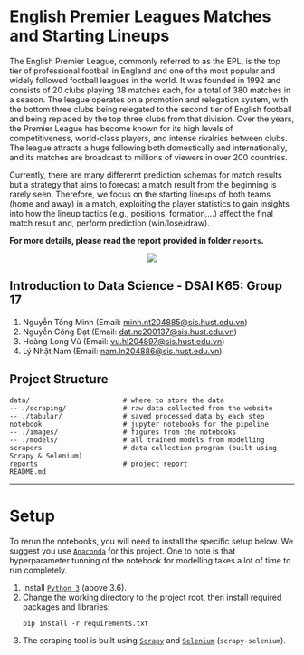 # English Premier Leagues Matches and Starting Lineups

The English Premier League, commonly referred to as the EPL, is the top tier of professional football in England and one of the most popular and widely followed football leagues in the world. It was founded in 1992 and consists of 20 clubs playing 38 matches each, for a total of 380 matches in a season. The league operates on a promotion and relegation system, with the bottom three clubs being relegated to the second tier of English football and being replaced by the top three clubs from that division. Over the years, the Premier League has become known for its high levels of competitiveness, world-class players, and intense rivalries between clubs. The league attracts a huge following both domestically and internationally, and its matches are broadcast to millions of viewers in over 200 countries.

Currently, there are many differernt prediction schemas for match results but a strategy that aims to forecast a match result from the beginning is rarely seen. Therefore, we focus on the starting lineups of both teams (home and away) in a match, exploiting the player statistics to gain insights into how the lineup tactics (e.g., positions, formation,...) affect the final match result and, perform prediction (win/lose/draw).

**For more details, please read the report provided in folder `reports`.**

<p align="center">
  <img src="https://user-images.githubusercontent.com/86721208/218306170-72ec837d-917e-4b1b-ae14-a31a989f38e1.jpg" />
</p>

## Introduction to Data Science - DSAI K65: Group 17
1. Nguyễn Tống Minh (Email: minh.nt204885@sis.hust.edu.vn)
2. Nguyễn Công Đạt (Email: dat.nc200137@sis.hust.edu.vn)
3. Hoàng Long Vũ (Email: vu.hl204897@sis.hust.edu.vn)
4. Lý Nhật Nam (Email: nam.ln204886@sis.hust.edu.vn)

## Project Structure

```
data/                       # where to store the data
-- ./scraping/              # raw data collected from the website
-- ./tabular/               # saved processed data by each step
notebook                    # jupyter notebooks for the pipeline
-- ./images/                # figures from the notebooks
-- ./models/                # all trained models from modelling
scrapers                    # data collection program (built using Scrapy & Selenium)
reports                     # project report
README.md           
```
---

# Setup

To rerun the notebooks, you will need to install the specific setup below. We suggest you use [`Anaconda`](https://www.anaconda.com/) for this project. One to note is that hyperparameter tunning of the notebook for modelling takes a lot of time to run completely.

1. Install [`Python 3`](https://www.python.org/downloads/) (above $3.6$).
2. Change the working directory to the project root, then install required packages and libraries:
    ```
    pip install -r requirements.txt
    ```
3. The scraping tool is built using [`Scrapy`](https://scrapy.org/) and [`Selenium`](https://github.com/clemfromspace/scrapy-selenium) (`scrapy-selenium`).
